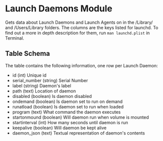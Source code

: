 Launch Daemons Module
==============

Gets data about Launch Daemons and Launch Agents on in the /Library/ and /Users/Library folders. The columns are the keys listed for launchd. To find out a more in depth description for them, run `man launchd.plist` in Terminal.


Table Schema
---

The table contains the following information, one row per Launch Daemon:

* id (int) Unique id
* serial_number (string) Serial Number
* label (string) Daemon's label
* path (text) Location of daemon
* disabled (boolean) Is daemon disabled
* ondemand (boolean) Is daemon set to run on demand
* runatload (boolean) Is daemon set to run when loaded
* program (text) What command the daemon executes
* startonmound (boolean) Will daemon run when volume is mounted
* startinterval (int) How many seconds until daemon is run
* keepalive (boolean) Will daemon be kept alive
* daemon_json (text) Textual representation of daemon's contents
